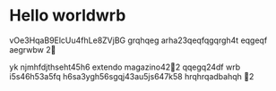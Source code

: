 # Hello worldwrb
vOe3HqaB9ElcUu4fhLe8ZVjBG
grqhqeg
arha23qeqfqgqrgh4t
eqgeqf
aegrwbw
2￑


yk
njmhfdjthseht45h6
extendo magazino42￐2
qqegq24df
wrb
i5s46h53a5fq
h6sa3ygh56sgqj43au5js647k58
hrqhrqadbahqh
￑2
